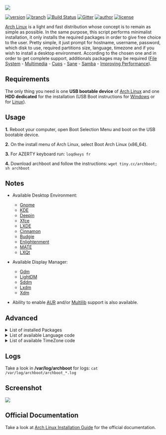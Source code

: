 <a href="https://grm34.github.io/archboot/">
  <img src="https://raw.githubusercontent.com/grm34/archboot/gh-pages/assets/images/logo.png">
</a>

[![version](https://img.shields.io/badge/archboot-v2.7.7-blue.svg)](https://github.com/grm34/archboot/releases) [![branch](https://img.shields.io/badge/branch-master-red.svg)](https://github.com/grm34/archboot/branches) [![Build Status](https://travis-ci.org/grm34/archboot.svg?branch=master)](https://travis-ci.org/grm34/archboot) [![Gitter](https://badges.gitter.im/grm34/archboot.svg)](https://gitter.im/grm34/archboot?utm_source=badge&utm_medium=badge&utm_campaign=pr-badge) [![author](https://img.shields.io/badge/author-grm34-red.svg)](https://github.com/grm34) [![license](https://img.shields.io/badge/license-Apache%202.0-blue.svg)](https://github.com/grm34/archboot/blob/master/LICENSE)

[Arch Linux](https://www.archlinux.org/) is a light and fast distribution whose concept is to remain as simple as possible. In the same purpose, this script performs minimalist installation, it only installs the required packages in order to give free choice to the user. Pretty simple, it just prompt for hostname, username, password, which disk to use, required partitions size, language, timezone and if you wish to install a desktop environment. According to the chosen one and in order to get complete support, additionals packages may be required ([File System](https://wiki.archlinux.org/index.php/file_systems) - [Multimedia](https://wiki.archlinux.org/index.php/List_of_applications/Multimedia) - [Cups](https://wiki.archlinux.org/index.php/CUPS) - [Sane](https://wiki.archlinux.org/index.php/SANE) - [Samba](https://wiki.archlinux.org/index.php/Samba) - [Improving Performance](https://wiki.archlinux.org/index.php/improving_performance)).

## Requirements

The only thing you need is one **USB bootable device** of [Arch Linux](http://mir.archlinux.fr/iso/latest) and one **HDD dedicated** for the installation (USB Boot instructions for [Windows](https://rufus.akeo.ie/?locale=fr_FR) or for [Linux](https://debian-facile.org/doc:install:usb-boot)).

## Usage

**1.** Reboot your computer, open Boot Selection Menu and boot on the USB bootable device.

**2.** On the install menu of Arch Linux, select Boot Arch Linux (x86_64).

**3.** For AZERTY keyboard run: `loqdkeys fr`

**4.** Download archboot and follow the instructions: `wget tiny.cc/archboot; sh archboot`

## Notes

* Available Desktop Environment:
    * [Gnome](https://wiki.archlinux.org/index.php/GNOME)
    * [KDE](https://wiki.archlinux.org/index.php/KDE)
    * [Deepin](https://wiki.archlinux.org/index.php/Deepin_Desktop_Environment)
    * [Xfce](https://wiki.archlinux.org/index.php/xfce)
    * [LXDE](https://wiki.archlinux.org/index.php/LXDE)
    * [Cinnamon](https://wiki.archlinux.org/index.php/cinnamon#Starting_Cinnamon)
    * [Budgie](https://wiki.archlinux.org/index.php/Budgie_Desktop)
    * [Enlightenment](https://wiki.archlinux.org/index.php/Enlightenment)
    * [MATE](https://wiki.archlinux.org/index.php/MATE)
    * [LXQt](https://wiki.archlinux.org/index.php/LXQt)

* Available Display Manager:
    * [Gdm](https://wiki.archlinux.org/index.php/GDM)
    * [LightDM](https://wiki.archlinux.org/index.php/LightDM)
    * [Sddm](https://wiki.archlinux.org/index.php/SDDM)
    * [Lxdm](https://wiki.archlinux.org/index.php/LXDM)
    * [Xdm](https://wiki.archlinux.org/index.php/XDM)

* Ability to enable [AUR](https://wiki.archlinux.org/index.php/Arch_User_Repository) and/or [Multilib](https://wiki.archlinux.org/index.php/multilib) support is also available.

## Advanced

<details><summary>List of installed Packages</summary>
<p>

#### Arch Linux (system apps)
```
# Arch Linux = base base-devel

# Microcode (in case of Intel CPU) = intel-ucode

# Network = ntp networkmanager wget nmap rp-pppoe dhclient iw wpa_supplicant wireless_tools git

# Bootloader = grub os-prober gptfdisk efibootmgr

# Arch User Repository (in case of AUR support) = yaourt customizepkg
```

#### Desktop Environment (desktop apps)
```
# Gnome = gnome gnome-extra

# Kde = plasma kde-applications

# Lxde = lxde

# Xfce = xfce4 xfce4-goodies

# Deepin = deepin deepin-extra

# Cinnamon = cinnamon

# Budgie = budgie-desktop

# Enlightenment = enlightenment

# Mate = mate mate-extra

# Lxqt = lxqt


____ Required Packages ____

# Xorg = xorg-server

# Fonts = xorg-fonts-type1 ttf-dejavu artwiz-fonts font-bh-ttf font-bitstream-speedo gsfonts sdl_ttf ttf-bitstream-vera ttf-cheapskate ttf-liberation ttf-freefont ttf-arphic-uming ttf-baekmuk

# NumLock = numlockx

# Terminal = terminator
````

#### Display Manager (display apps)
````
# Gdm = gdm

# LightDM = lightdm

# Sddm = sddm

# Lxdm = lxdm

# Xdm = xdm
````

#### VGA Drivers (vga apps)
```
# Default Driver = xf86-video-vesa


____ INTEL Open Source ____

# Driver = xf86-video-intel

# OpenGL x64 = mesa

# OpenGL x86 (in case of Multilib support) = lib32-mesa

# Hardware Acceleration = vulkan-intel libva-intel-driver libvdpau-va-gl


____ ATi/AMD Open Source ____

# Driver = xf86-video-ati xf86-video-amdgpu

# OpenGL x64 = mesa

# OpenGL x86 (in case of Multilib support) = lib32-mesa

# Hardware Acceleration = vulkan-radeon libva-mesa-driver mesa-vdpau


____ Nvidia Open Source ____

# Driver = xf86-video-nouveau

# OpenGL x64 = mesa

# OpenGL x86 (in case of Multilib support) = lib32-mesa

# Hardware Acceleration = libva-vdpau-driver mesa-vdpau


____ Nvidia Proprietary ____

# Driver = xf86-video-nvidia

# OpenGL x64 = nvidia-utils

# OpenGL x86 (in case of Multilib support) = lib32-nvidia-utils

# Hardware Acceleration = libva-vdpau-driver


____ Bumblebee ____

# Bumblebee with Open Source = bumblebee xf86-video-intel xf86-video-nouveau

# Bumblebee with Proprietary = bumblebee xf86-video-intel xf86-video-nvidia
````
</p>
</details>

<details><summary>List of available Language code</summary>
<p>

#### Language code
```
aa_DJ
af_ZA
an_ES
ar_AE
ar_BH
ar_DZ
ar_EG
ar_IQ
ar_JO
ar_KW
ar_LB
ar_LY
ar_MA
ar_OM
ar_QA
ar_SA
ar_SD
ar_SY
ar_TN
ar_YE
ast_ES
be_BY
bg_BG
bhb_IN
br_FR
bs_BA
ca_AD
ca_FR
ca_IT
cs_CZ
cy_GB
da_DK
de_AT
de_BE
de_CH
de_DE
de_IT
de_LI
de_LU
el_GR
el_CY
en_AU
en_BW
en_CA
en_DK
en_GB
en_HK
en_IE
en_NZ
en_PH
en_SG
en_US
en_ZA
en_ZW
es_AR
es_BO
es_CL
es_CO
es_CR
es_DO
es_EC
es_ES
es_GT
es_HN
es_MX
es_NI
es_PA
es_PE
es_PR
es_PY
es_SV
es_US
es_UY
es_VE
et_EE
eu_ES
fi_FI
fo_FO
fr_BE
fr_CA
fr_CH
fr_FR
fr_LU
ga_IE
gd_GB
gl_ES
gv_GB
he_IL
hr_HR
hsb_DE
hu_HU
id_ID
is_IS
it_CH
it_IT
ja_JP
ka_GE
kk_KZ
kl_GL
kw_GB
lg_UG
lt_LT
lv_LV
mg_MG
mk_MK
ms_MY
nb_NO
nl_BE
nl_NL
nn_NO
oc_FR
om_KE
pl_PL
pt_BR
pt_PT
ro_RO
ru_RU
ru_UA
sk_SK
sl_SI
so_DJ
so_KE
so_SO
sq_AL
st_ZA
sv_FI
sv_SE
tcy_IN
tg_TJ
th_TH
tl_PH
tr_CY
tr_TR
uk_UA
uz_UZ
wa_BE
xh_ZA
yi_US
zh_CN
zh_HK
zh_SG
zh_TW
zu_ZA
```
</p>
</details>

<details><summary>List of available TimeZone code</summary>
<p>

#### TimeZone code
```
Africa/Abidjan
Africa/Accra
Africa/Addis_Ababa
Africa/Algiers
Africa/Asmara
Africa/Bamako
Africa/Bangui
Africa/Banjul
Africa/Bissau
Africa/Blantyre
Africa/Brazzaville
Africa/Bujumbura
Africa/Cairo
Africa/Casablanca
Africa/Ceuta
Africa/Conakry
Africa/Dakar
Africa/Dar_es_Salaam
Africa/Djibouti
Africa/Douala
Africa/El_Aaiun
Africa/Freetown
Africa/Gaborone
Africa/Harare
Africa/Johannesburg
Africa/Juba
Africa/Kampala
Africa/Khartoum
Africa/Kigali
Africa/Kinshasa
Africa/Lagos
Africa/Libreville
Africa/Lome
Africa/Luanda
Africa/Lubumbashi
Africa/Lusaka
Africa/Malabo
Africa/Maputo
Africa/Maseru
Africa/Mbabane
Africa/Mogadishu
Africa/Monrovia
Africa/Nairobi
Africa/Ndjamena
Africa/Niamey
Africa/Nouakchott
Africa/Ouagadougou
Africa/Porto-Novo
Africa/Sao_Tome
Africa/Tripoli
Africa/Tunis
Africa/Windhoek
America/Adak
America/Anchorage
America/Anguilla
America/Antigua
America/Araguaina
America/Argentina/Buenos_Aires
America/Argentina/Catamarca
America/Argentina/Cordoba
America/Argentina/Jujuy
America/Argentina/La_Rioja
America/Argentina/Mendoza
America/Argentina/Rio_Gallegos
America/Argentina/Salta
America/Argentina/San_Juan
America/Argentina/San_Luis
America/Argentina/Tucuman
America/Argentina/Ushuaia
America/Aruba
America/Asuncion
America/Atikokan
America/Bahia
America/Bahia_Banderas
America/Barbados
America/Belem
America/Belize
America/Blanc-Sablon
America/Boa_Vista
America/Bogota
America/Boise
America/Cambridge_Bay
America/Campo_Grande
America/Cancun
America/Caracas
America/Cayenne
America/Cayman
America/Chicago
America/Chihuahua
America/Costa_Rica
America/Creston
America/Cuiaba
America/Curacao
America/Danmarkshavn
America/Dawson
America/Dawson_Creek
America/Denver
America/Detroit
America/Dominica
America/Edmonton
America/Eirunepe
America/El_Salvador
America/Fort_Nelson
America/Fortaleza
America/Glace_Bay
America/Godthab
America/Goose_Bay
America/Grand_Turk
America/Grenada
America/Guadeloupe
America/Guatemala
America/Guayaquil
America/Guyana
America/Halifax
America/Havana
America/Hermosillo
America/Indiana/Indianapolis
America/Indiana/Knox
America/Indiana/Marengo
America/Indiana/Petersburg
America/Indiana/Tell_City
America/Indiana/Vevay
America/Indiana/Vincennes
America/Indiana/Winamac
America/Inuvik
America/Iqaluit
America/Jamaica
America/Juneau
America/Kentucky/Louisville
America/Kentucky/Monticello
America/Kralendijk
America/La_Paz
America/Lima
America/Los_Angeles
America/Lower_Princes
America/Maceio
America/Managua
America/Manaus
America/Marigot
America/Martinique
America/Matamoros
America/Mazatlan
America/Menominee
America/Merida
America/Metlakatla
America/Mexico_City
America/Miquelon
America/Moncton
America/Monterrey
America/Montevideo
America/Montserrat
America/Nassau
America/New_York
America/Nipigon
America/Nome
America/Noronha
America/North_Dakota/Beulah
America/North_Dakota/Center
America/North_Dakota/New_Salem
America/Ojinaga
America/Panama
America/Pangnirtung
America/Paramaribo
America/Phoenix
America/Port-au-Prince
America/Port_of_Spain
America/Porto_Velho
America/Puerto_Rico
America/Punta_Arenas
America/Rainy_River
America/Rankin_Inlet
America/Recife
America/Regina
America/Resolute
America/Rio_Branco
America/Santarem
America/Santiago
America/Santo_Domingo
America/Sao_Paulo
America/Scoresbysund
America/Sitka
America/St_Barthelemy
America/St_Johns
America/St_Kitts
America/St_Lucia
America/St_Thomas
America/St_Vincent
America/Swift_Current
America/Tegucigalpa
America/Thule
America/Thunder_Bay
America/Tijuana
America/Toronto
America/Tortola
America/Vancouver
America/Whitehorse
America/Winnipeg
America/Yakutat
America/Yellowknife
Antarctica/Casey
Antarctica/Davis
Antarctica/DumontDUrville
Antarctica/Macquarie
Antarctica/Mawson
Antarctica/McMurdo
Antarctica/Palmer
Antarctica/Rothera
Antarctica/Syowa
Antarctica/Troll
Antarctica/Vostok
Arctic/Longyearbyen
Asia/Aden
Asia/Almaty
Asia/Amman
Asia/Anadyr
Asia/Aqtau
Asia/Aqtobe
Asia/Ashgabat
Asia/Atyrau
Asia/Baghdad
Asia/Bahrain
Asia/Baku
Asia/Bangkok
Asia/Barnaul
Asia/Beirut
Asia/Bishkek
Asia/Brunei
Asia/Chita
Asia/Choibalsan
Asia/Colombo
Asia/Damascus
Asia/Dhaka
Asia/Dili
Asia/Dubai
Asia/Dushanbe
Asia/Famagusta
Asia/Gaza
Asia/Hebron
Asia/Ho_Chi_Minh
Asia/Hong_Kong
Asia/Hovd
Asia/Irkutsk
Asia/Jakarta
Asia/Jayapura
Asia/Jerusalem
Asia/Kabul
Asia/Kamchatka
Asia/Karachi
Asia/Kathmandu
Asia/Khandyga
Asia/Kolkata
Asia/Krasnoyarsk
Asia/Kuala_Lumpur
Asia/Kuching
Asia/Kuwait
Asia/Macau
Asia/Magadan
Asia/Makassar
Asia/Manila
Asia/Muscat
Asia/Nicosia
Asia/Novokuznetsk
Asia/Novosibirsk
Asia/Omsk
Asia/Oral
Asia/Phnom_Penh
Asia/Pontianak
Asia/Pyongyang
Asia/Qatar
Asia/Qyzylorda
Asia/Riyadh
Asia/Sakhalin
Asia/Samarkand
Asia/Seoul
Asia/Shanghai
Asia/Singapore
Asia/Srednekolymsk
Asia/Taipei
Asia/Tashkent
Asia/Tbilisi
Asia/Tehran
Asia/Thimphu
Asia/Tokyo
Asia/Tomsk
Asia/Ulaanbaatar
Asia/Urumqi
Asia/Ust-Nera
Asia/Vientiane
Asia/Vladivostok
Asia/Yakutsk
Asia/Yangon
Asia/Yekaterinburg
Asia/Yerevan
Atlantic/Azores
Atlantic/Bermuda
Atlantic/Canary
Atlantic/Cape_Verde
Atlantic/Faroe
Atlantic/Madeira
Atlantic/Reykjavik
Atlantic/South_Georgia
Atlantic/St_Helena
Atlantic/Stanley
Australia/Adelaide
Australia/Brisbane
Australia/Broken_Hill
Australia/Currie
Australia/Darwin
Australia/Eucla
Australia/Hobart
Australia/Lindeman
Australia/Lord_Howe
Australia/Melbourne
Australia/Perth
Australia/Sydney
Europe/Amsterdam
Europe/Andorra
Europe/Astrakhan
Europe/Athens
Europe/Belgrade
Europe/Berlin
Europe/Bratislava
Europe/Brussels
Europe/Bucharest
Europe/Budapest
Europe/Busingen
Europe/Chisinau
Europe/Copenhagen
Europe/Dublin
Europe/Gibraltar
Europe/Guernsey
Europe/Helsinki
Europe/Isle_of_Man
Europe/Istanbul
Europe/Jersey
Europe/Kaliningrad
Europe/Kiev
Europe/Kirov
Europe/Lisbon
Europe/Ljubljana
Europe/London
Europe/Luxembourg
Europe/Madrid
Europe/Malta
Europe/Mariehamn
Europe/Minsk
Europe/Monaco
Europe/Moscow
Europe/Oslo
Europe/Paris
Europe/Podgorica
Europe/Prague
Europe/Riga
Europe/Rome
Europe/Samara
Europe/San_Marino
Europe/Sarajevo
Europe/Saratov
Europe/Simferopol
Europe/Skopje
Europe/Sofia
Europe/Stockholm
Europe/Tallinn
Europe/Tirane
Europe/Ulyanovsk
Europe/Uzhgorod
Europe/Vaduz
Europe/Vatican
Europe/Vienna
Europe/Vilnius
Europe/Volgograd
Europe/Warsaw
Europe/Zagreb
Europe/Zaporozhye
Europe/Zurich
Indian/Antananarivo
Indian/Chagos
Indian/Christmas
Indian/Cocos
Indian/Comoro
Indian/Kerguelen
Indian/Mahe
Indian/Maldives
Indian/Mauritius
Indian/Mayotte
Indian/Reunion
Pacific/Apia
Pacific/Auckland
Pacific/Bougainville
Pacific/Chatham
Pacific/Chuuk
Pacific/Easter
Pacific/Efate
Pacific/Enderbury
Pacific/Fakaofo
Pacific/Fiji
Pacific/Funafuti
Pacific/Galapagos
Pacific/Gambier
Pacific/Guadalcanal
Pacific/Guam
Pacific/Honolulu
Pacific/Kiritimati
Pacific/Kosrae
Pacific/Kwajalein
Pacific/Majuro
Pacific/Marquesas
Pacific/Midway
Pacific/Nauru
Pacific/Niue
Pacific/Norfolk
Pacific/Noumea
Pacific/Pago_Pago
Pacific/Palau
Pacific/Pitcairn
Pacific/Pohnpei
Pacific/Port_Moresby
Pacific/Rarotonga
Pacific/Saipan
Pacific/Tahiti
Pacific/Tarawa
Pacific/Tongatapu
Pacific/Wake
Pacific/Wallis
```
</p>
</details>

## Logs

Take a look in **/var/log/archboot** for logs: `cat /var/log/archboot/archboot_*.log`

## Screenshot

<a href="https://grm34.github.io/archboot/">
  <img src="https://raw.githubusercontent.com/grm34/archboot/gh-pages/assets/images/screenshot.png">
</a>

## Official Documentation

Take a look at [Arch Linux Installation Guide](https://wiki.archlinux.org/index.php/Installation_guide) for the official documentation.
